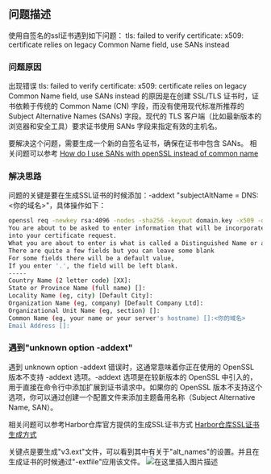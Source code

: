 ## 问题描述
使用自签名的ssl证书遇到如下问题：
tls: failed to verify certificate: x509: certificate relies on legacy Common Name field, use SANs instead
### 问题原因
出现错误 tls: failed to verify certificate: x509: certificate relies on legacy Common Name field, use SANs instead 的原因是在创建 SSL/TLS 证书时，证书依赖于传统的 Common Name (CN) 字段，而没有使用现代标准所推荐的 Subject Alternative Names (SANs) 字段。现代的 TLS 客户端（比如最新版本的浏览器和安全工具）要求证书使用 SANs 字段来指定有效的主机名。

要解决这个问题，需要生成一个新的自签名证书，确保在证书中包含 SANs。
相关问题可以参考 [How do I use SANs with openSSL instead of common name](https://stackoverflow.com/questions/64814173/how-do-i-use-sans-with-openssl-instead-of-common-name)
### 解决思路
问题的关键是要在生成SSL证书的时候添加：-addext "subjectAltName = DNS:<你的域名>"，具体操作如下：

```bash
openssl req -newkey rsa:4096 -nodes -sha256 -keyout domain.key -x509 -days 36500 -out domain.crt -addext "subjectAltName = DNS:<你的域名>"
You are about to be asked to enter information that will be incorporated
into your certificate request.
What you are about to enter is what is called a Distinguished Name or a DN.
There are quite a few fields but you can leave some blank
For some fields there will be a default value,
If you enter '.', the field will be left blank.
-----
Country Name (2 letter code) [XX]:
State or Province Name (full name) []:
Locality Name (eg, city) [Default City]:
Organization Name (eg, company) [Default Company Ltd]:
Organizational Unit Name (eg, section) []:
Common Name (eg, your name or your server's hostname) []:<你的域名>
Email Address []:
```
### 遇到"unknown option -addext"
遇到 unknown option -addext 错误时，这通常意味着你正在使用的 OpenSSL 版本不支持 -addext 选项。-addext 选项是在较新版本的 OpenSSL 中引入的，用于直接在命令行中添加扩展到证书请求中。如果你的 OpenSSL 版本不支持这个选项，你可以通过创建一个配置文件来添加主题备用名称（Subject Alternative Name, SAN）。

相关问题可以参考Harbor仓库官方提供的生成SSL证书方式 [Harbor仓库SSL证书生成方式](https://goharbor.io/docs/2.9.0/install-config/configure-https/)

关键点是要生成"v3.ext"文件，可以看到其中有关于"alt_names"的设置。并且在生成证书的时候通过"-extfile"应用该文件。
![在这里插入图片描述](https://img-blog.csdnimg.cn/e3a51ba5b1954e7181de250f386fc093.png)
